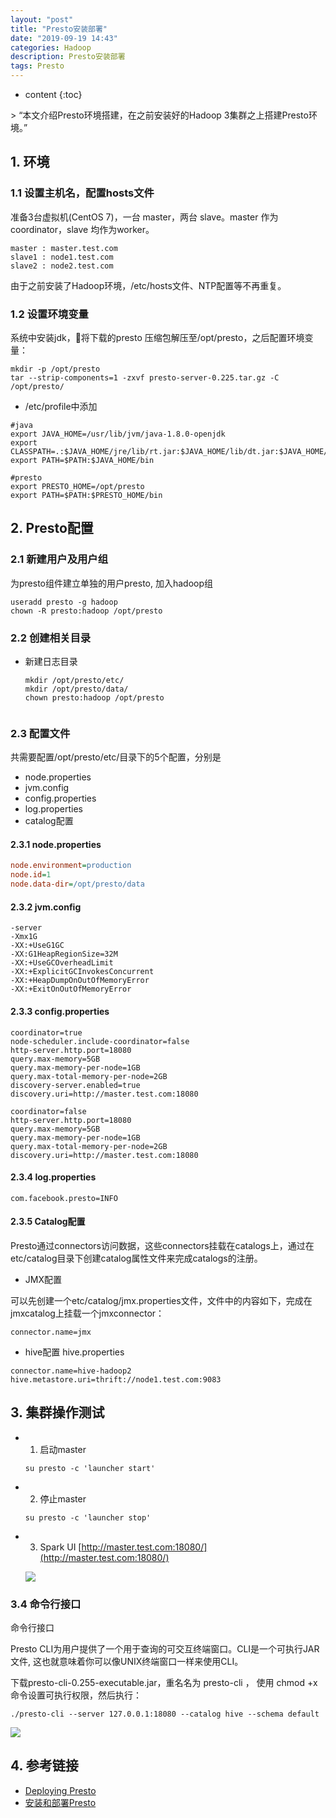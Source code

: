 ```yaml
---
layout: "post"
title: "Presto安装部署"
date: "2019-09-19 14:43"
categories: Hadoop
description: Presto安装部署
tags: Presto
---
```


* content
{:toc}

<div class="postImg" style="background-image:url(http://carforeasy.cn/Presto安装部署-4745cd1d.png)" ></div>
> “本文介绍Presto环境搭建，在之前安装好的Hadoop 3集群之上搭建Presto环境。”





## 1. 环境

### 1.1 设置主机名，配置hosts文件

  准备3台虚拟机(CentOS 7)，一台 master，两台 slave。master 作为coordinator，slave 均作为worker。

  ```
  master : master.test.com
  slave1 : node1.test.com
  slave2 : node2.test.com
  ```

  由于之前安装了Hadoop环境，/etc/hosts文件、NTP配置等不再重复。

### 1.2 设置环境变量
  系统中安装jdk，将下载的presto 压缩包解压至/opt/presto，之后配置环境变量：

  ```
  mkdir -p /opt/presto
  tar --strip-components=1 -zxvf presto-server-0.225.tar.gz -C /opt/presto/
  ```

  + /etc/profile中添加

  ```
  #java
  export JAVA_HOME=/usr/lib/jvm/java-1.8.0-openjdk
  export CLASSPATH=.:$JAVA_HOME/jre/lib/rt.jar:$JAVA_HOME/lib/dt.jar:$JAVA_HOME/lib/tools.jar
  export PATH=$PATH:$JAVA_HOME/bin

  #presto
  export PRESTO_HOME=/opt/presto
  export PATH=$PATH:$PRESTO_HOME/bin
  ```

## 2. Presto配置

### 2.1 新建用户及用户组

  为presto组件建立单独的用户presto, 加入hadoop组

  ```
  useradd presto -g hadoop
  chown -R presto:hadoop /opt/presto
  ```


### 2.2 创建相关目录


+ 新建日志目录

  ```
  mkdir /opt/presto/etc/
  mkdir /opt/presto/data/
  chown presto:hadoop /opt/presto


  ```


### 2.3 配置文件

共需要配置/opt/presto/etc/目录下的5个配置，分别是
+ node.properties
+ jvm.config
+ config.properties
+ log.properties
+ catalog配置


#### 2.3.1 node.properties

```ini
node.environment=production
node.id=1
node.data-dir=/opt/presto/data
```

#### 2.3.2 jvm.config

```
-server
-Xmx1G
-XX:+UseG1GC
-XX:G1HeapRegionSize=32M
-XX:+UseGCOverheadLimit
-XX:+ExplicitGCInvokesConcurrent
-XX:+HeapDumpOnOutOfMemoryError
-XX:+ExitOnOutOfMemoryError
```


#### 2.3.3 config.properties

```
coordinator=true
node-scheduler.include-coordinator=false
http-server.http.port=18080
query.max-memory=5GB
query.max-memory-per-node=1GB
query.max-total-memory-per-node=2GB
discovery-server.enabled=true
discovery.uri=http://master.test.com:18080
```


```
coordinator=false
http-server.http.port=18080
query.max-memory=5GB
query.max-memory-per-node=1GB
query.max-total-memory-per-node=2GB
discovery.uri=http://master.test.com:18080
```


#### 2.3.4 log.properties

```
com.facebook.presto=INFO
```

#### 2.3.5  Catalog配置

Presto通过connectors访问数据，这些connectors挂载在catalogs上，通过在etc/catalog目录下创建catalog属性文件来完成catalogs的注册。

+ JMX配置

可以先创建一个etc/catalog/jmx.properties文件，文件中的内容如下，完成在jmxcatalog上挂载一个jmxconnector：

```
connector.name=jmx
```

+ hive配置 hive.properties

```
connector.name=hive-hadoop2
hive.metastore.uri=thrift://node1.test.com:9083
```


## 3. 集群操作测试

+ 1. 启动master

  ```
  su presto -c 'launcher start'
  ```


+ 2. 停止master

  ```
  su presto -c 'launcher stop'
  ```

+ 3. Spark UI
  [http://master.test.com:18080/](http://master.test.com:18080/)

  ![](http://carforeasy.cn/Presto安装部署-dc4732dd.png)

### 3.4 命令行接口

  命令行接口

  Presto CLI为用户提供了一个用于查询的可交互终端窗口。CLI是一个可执行JAR文件, 这也就意味着你可以像UNIX终端窗口一样来使用CLI。

  下载presto-cli-0.255-executable.jar，重名名为 presto-cli ， 使用 chmod +x 命令设置可执行权限，然后执行：

```
./presto-cli --server 127.0.0.1:18080 --catalog hive --schema default
```

![](http://carforeasy.cn/Presto安装部署-1bb614d1.png)

## 4. 参考链接


+ [Deploying Presto](https://prestodb.github.io/docs/current/installation/deployment.html)
+ [安装和部署Presto](https://my.oschina.net/u/3283306/blog/841770)
